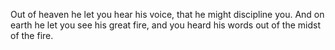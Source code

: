 Out of heaven he let you hear his voice, that he might discipline you. And on earth he let you see his great fire, and you heard his words out of the midst of the fire.

